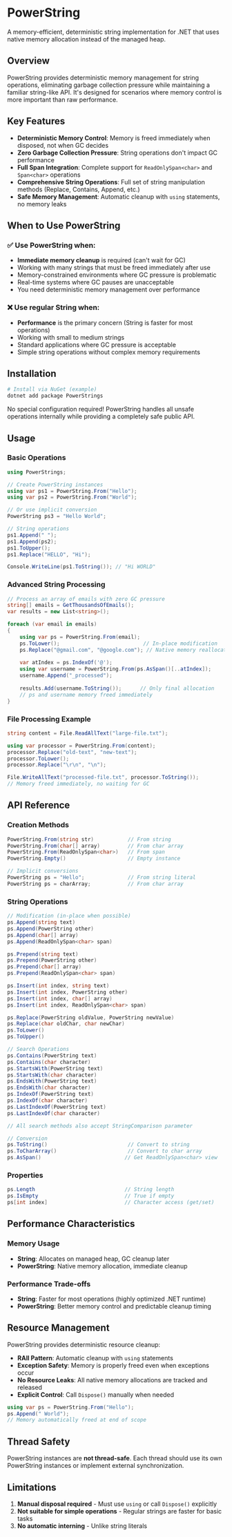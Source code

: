 # PowerString

A memory-efficient, deterministic string implementation for .NET that uses native memory allocation instead of the managed heap.

## Overview

PowerString provides deterministic memory management for string operations, eliminating garbage collection pressure while maintaining a familiar string-like API. It's designed for scenarios where memory control is more important than raw performance.

## Key Features

- **Deterministic Memory Control**: Memory is freed immediately when disposed, not when GC decides
- **Zero Garbage Collection Pressure**: String operations don't impact GC performance  
- **Full Span Integration**: Complete support for `ReadOnlySpan<char>` and `Span<char>` operations
- **Comprehensive String Operations**: Full set of string manipulation methods (Replace, Contains, Append, etc.)
- **Safe Memory Management**: Automatic cleanup with `using` statements, no memory leaks

## When to Use PowerString

### ✅ Use PowerString when:
- **Immediate memory cleanup** is required (can't wait for GC)
- Working with many strings that must be freed immediately after use
- Memory-constrained environments where GC pressure is problematic
- Real-time systems where GC pauses are unacceptable
- You need deterministic memory management over performance

### ❌ Use regular String when:
- **Performance** is the primary concern (String is faster for most operations)
- Working with small to medium strings
- Standard applications where GC pressure is acceptable
- Simple string operations without complex memory requirements

## Installation

```bash
# Install via NuGet (example)
dotnet add package PowerStrings
```

No special configuration required! PowerString handles all unsafe operations internally while providing a completely safe public API.

## Usage

### Basic Operations

```csharp
using PowerStrings;

// Create PowerString instances
using var ps1 = PowerString.From("Hello");
using var ps2 = PowerString.From("World");

// Or use implicit conversion
PowerString ps3 = "Hello World";

// String operations
ps1.Append(" ");
ps1.Append(ps2);
ps1.ToUpper();
ps1.Replace("HELLO", "Hi");

Console.WriteLine(ps1.ToString()); // "Hi WORLD"
```

### Advanced String Processing

```csharp
// Process an array of emails with zero GC pressure
string[] emails = GetThousandsOfEmails();
var results = new List<string>();

foreach (var email in emails)
{
    using var ps = PowerString.From(email);
    ps.ToLower();                           // In-place modification
    ps.Replace("@gmail.com", "@google.com"); // Native memory reallocation
    
    var atIndex = ps.IndexOf('@');
    using var username = PowerString.From(ps.AsSpan()[..atIndex]);
    username.Append("_processed");
    
    results.Add(username.ToString());      // Only final allocation
    // ps and username memory freed immediately
}
```

### File Processing Example

```csharp
string content = File.ReadAllText("large-file.txt");

using var processor = PowerString.From(content);
processor.Replace("old-text", "new-text");
processor.ToLower();
processor.Replace("\r\n", "\n");

File.WriteAllText("processed-file.txt", processor.ToString());
// Memory freed immediately, no waiting for GC
```

## API Reference

### Creation Methods

```csharp
PowerString.From(string str)           // From string
PowerString.From(char[] array)         // From char array  
PowerString.From(ReadOnlySpan<char>)   // From span
PowerString.Empty()                    // Empty instance

// Implicit conversions
PowerString ps = "Hello";              // From string literal
PowerString ps = charArray;            // From char array
```

### String Operations

```csharp
// Modification (in-place when possible)
ps.Append(string text)
ps.Append(PowerString other)
ps.Append(char[] array)
ps.Append(ReadOnlySpan<char> span)

ps.Prepend(string text)
ps.Prepend(PowerString other)
ps.Prepend(char[] array)
ps.Prepend(ReadOnlySpan<char> span)

ps.Insert(int index, string text)
ps.Insert(int index, PowerString other)
ps.Insert(int index, char[] array)
ps.Insert(int index, ReadOnlySpan<char> span)

ps.Replace(PowerString oldValue, PowerString newValue)
ps.Replace(char oldChar, char newChar)
ps.ToLower()
ps.ToUpper()

// Search Operations
ps.Contains(PowerString text)
ps.Contains(char character)
ps.StartsWith(PowerString text)
ps.StartsWith(char character)
ps.EndsWith(PowerString text)
ps.EndsWith(char character)
ps.IndexOf(PowerString text)
ps.IndexOf(char character)
ps.LastIndexOf(PowerString text)
ps.LastIndexOf(char character)

// All search methods also accept StringComparison parameter

// Conversion
ps.ToString()                          // Convert to string
ps.ToCharArray()                       // Convert to char array
ps.AsSpan()                           // Get ReadOnlySpan<char> view
```

### Properties

```csharp
ps.Length                             // String length
ps.IsEmpty                            // True if empty
ps[int index]                         // Character access (get/set)
```

## Performance Characteristics

### Memory Usage
- **String**: Allocates on managed heap, GC cleanup later
- **PowerString**: Native memory allocation, immediate cleanup

### Performance Trade-offs
- **String**: Faster for most operations (highly optimized .NET runtime)
- **PowerString**: Better memory control and predictable cleanup timing

## Resource Management

PowerString provides deterministic resource cleanup:

- **RAII Pattern**: Automatic cleanup with `using` statements
- **Exception Safety**: Memory is properly freed even when exceptions occur
- **No Resource Leaks**: All native memory allocations are tracked and released
- **Explicit Control**: Call `Dispose()` manually when needed

```csharp
using var ps = PowerString.From("Hello");
ps.Append(" World");
// Memory automatically freed at end of scope
```

## Thread Safety

PowerString instances are **not thread-safe**. Each thread should use its own PowerString instances or implement external synchronization.

## Limitations

1. **Manual disposal required** - Must use `using` or call `Dispose()` explicitly
2. **Not suitable for simple operations** - Regular strings are faster for basic tasks
3. **No automatic interning** - Unlike string literals
